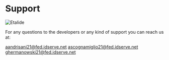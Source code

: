 # Support

![Etalide](https://user-images.githubusercontent.com/57409167/173200433-7b18bd0c-56a9-4e51-8bbb-8d5349678954.png)

For any questions to the developers or any kind of support you can reach us at:

aandrisani21@fed.idserve.net
ascognamiglio21@fed.idserve.net
ghermanowski21@fed.idserve.net
